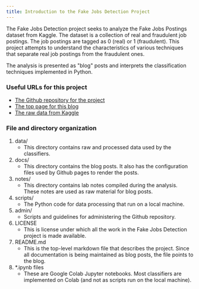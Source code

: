 ```yaml
---
title: Introduction to the Fake Jobs Detection Project
---
```

The Fake Jobs Detection project seeks to analyze the Fake Jobs Postings dataset from Kaggle. The dataset is a collection of real and fraudulent job postings. The job postings are tagged as 0 (real) or 1 (fraudulent). This project attempts to understand the characteristics of various techniques that separate real job postings from the fraudulent ones.

The analysis is presented as "blog" posts and interprets the classification techniques implemented in Python.

### Useful URLs for this project
* [The Github repository for the project](https://github.com/r-dube/fakejobs)
* [The top page for this blog](https://r-dube.github.io/fakejobs/)
* [The raw data from Kaggle](https://www.kaggle.com/shivamb/real-or-fake-fake-jobposting-prediction)

### File and directory organization
1. data/ 
   * This directory contains raw and processed data used by the classifiers. 
1. docs/
   * This directory contains the blog posts. It also has the configuration files used by Github pages to render the posts.
1. notes/
   * This directory contains lab notes compiled during the analysis. These notes are used as raw material for blog posts.
1. scripts/
   * The Python code for data processing that run on a local machine. 
1. admin/
   * Scripts and guidelines for administering the Github repository.
1. LICENSE
   * This is license under which all the work in the Fake Jobs Detection project is made available.
1. README.md
   * This is the top-level markdown file that describes the project. Since all documentation is being maintained as blog posts, the file points to the blog.
1. *.ipynb files
   * These are Google Colab Jupyter notebooks. Most classifiers are implemented on Colab (and not as scripts run on the local machine).
